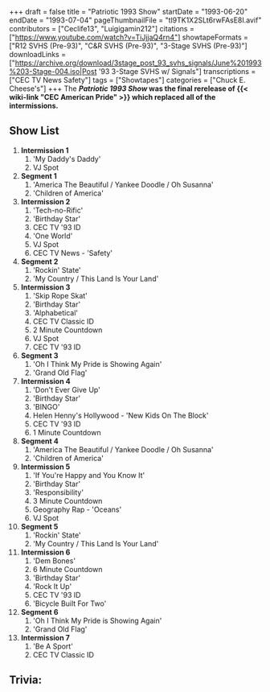 +++
draft = false
title = "Patriotic 1993 Show"
startDate = "1993-06-20"
endDate = "1993-07-04"
pageThumbnailFile = "tl9TK1X2SLt6rwFAsE8I.avif"
contributors = ["Ceclife13", "Luigigamin212"]
citations = ["https://www.youtube.com/watch?v=TiJjjaQ4rn4"]
showtapeFormats = ["R12 SVHS (Pre-93)", "C&R SVHS (Pre-93)", "3-Stage SVHS (Pre-93)"]
downloadLinks = ["https://archive.org/download/3stage_post_93_svhs_signals/June%201993%203-Stage-004.iso|Post '93 3-Stage SVHS w/ Signals"]
transcriptions = ["CEC TV News Safety"]
tags = ["Showtapes"]
categories = ["Chuck E. Cheese's"]
+++
The ***Patriotic 1993 Show* was the final rerelease of {{< wiki-link "CEC American Pride" >}} which replaced all of the intermissions.**

## Show List

1.  **Intermission 1**
    1.  'My Daddy's Daddy'
    2.  VJ Spot
2.  **Segment 1**
    1.  'America The Beautiful / Yankee Doodle / Oh Susanna'
    2.  'Children of America'
3.  **Intermission 2**
    1.  'Tech-no-Rific'
    2.  'Birthday Star'
    3.  CEC TV '93 ID
    4.  'One World'
    5.  VJ Spot
    6.  CEC TV News - 'Safety'
4.  **Segment 2**
    1.  'Rockin' State'
    2.  'My Country / This Land Is Your Land'
5.  **Intermission 3**
    1.  'Skip Rope Skat'
    2.  'Birthday Star'
    3.  'Alphabetical'
    4.  CEC TV Classic ID
    5.  2 Minute Countdown
    6.  VJ Spot
    7.  CEC TV '93 ID
6.  **Segment 3**
    1.  'Oh I Think My Pride is Showing Again'
    2.  'Grand Old Flag'
7.  **Intermission 4**
    1.  'Don't Ever Give Up'
    2.  'Birthday Star'
    3.  'BINGO'
    4.  Helen Henny's Hollywood - 'New Kids On The Block'
    5.  CEC TV '93 ID
    6.  1 Minute Countdown
8.  **Segment 4**
    1.  'America The Beautiful / Yankee Doodle / Oh Susanna'
    2.  'Children of America'
9.  **Intermission 5**
    1.  'If You're Happy and You Know It'
    2.  'Birthday Star'
    3.  'Responsibility'
    4.  3 Minute Countdown
    5.  Geography Rap - 'Oceans'
    6.  VJ Spot
10. **Segment 5**
    1.  'Rockin' State'
    2.  'My Country / This Land Is Your Land'
11. **Intermission 6**
    1.  'Dem Bones'
    2.  6 Minute Countdown
    3.  'Birthday Star'
    4.  'Rock It Up'
    5.  CEC TV '93 ID
    6.  'Bicycle Built For Two'
12. **Segment 6**
    1.  'Oh I Think My Pride is Showing Again'
    2.  'Grand Old Flag'
13. **Intermission 7**
    1.  'Be A Sport'
    2.  CEC TV Classic ID

## Trivia:
